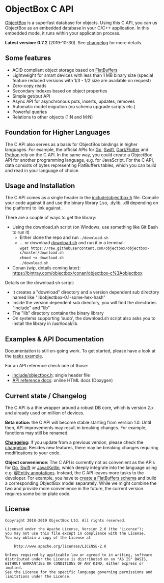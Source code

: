 ObjectBox C API
===============
[ObjectBox](https://objectbox.io) is a superfast database for objects.
Using this C API, you can us ObjectBox as an embedded database in your C/C++ application.
In this embedded mode, it runs within your application process.

**Latest version: 0.7.2** (2019-10-30). See [changelog](CHANGELOG.md) for more details. 

Some features
-------------
* ACID compliant object storage based on [FlatBuffers](https://google.github.io/flatbuffers/)
* Lightweight for smart devices with less than 1 MB binary size
  (special feature reduced versions with 1/3 - 1/2 size are available on request)
* Zero-copy reads
* Secondary indexes based on object properties
* Simple get/put API
* Async API for asynchronous puts, inserts, updates, removes
* Automatic model migration (no schema upgrade scripts etc.) 
* Powerful queries
* Relations to other objects (1:N and M:N)

Foundation for Higher Languages
-------------------------------
The C API also serves as a basis for ObjectBox bindings in higher languages.
For example, the official APIs for [Go](https://github.com/objectbox/objectbox-go), [Swift](https://github.com/objectbox/objectbox-swift), [Dart/Flutter](https://github.com/objectbox/objectbox-dart) and [Python](https://github.com/objectbox/objectbox-python) rely on the C API.
In the same way, you could create a ObjectBox API for another programming language, e.g. for JavaScript.
For the C API, data consists of bytes representing FlatBuffers tables, which you can build and read in your language of choice.

Usage and Installation
----------------------
The C API comes as a single header in the [include/objectbox.h](include/objectbox.h) file.
Compile your code against it and use the binary library (.so, .dylib, .dll depending on the platform) to link against.
  
There are a couple of ways to get the library:

* Using the download.sh script (on Windows, use something like Git Bash to run it)
    * Either clone the repo and run `./download.sh`
    * ... or download [download.sh](download.sh) and run it in a terminal:<br> 
      `wget https://raw.githubusercontent.com/objectbox/objectbox-c/master/download.sh`<br>
      `chmod +x download.sh`<br>
      `./download.sh`
* Conan (wip, details coming later): https://bintray.com/objectbox/conan/objectbox-c%3Aobjectbox

Details on the download.sh script:

* It creates a "download" directory and a version dependent sub directory named like "libobjectbox-0.1-some-hex-hash"
* Inside the version dependent sub directory, you will find the directories "include" and "lib"
* The "lib" directory contains the binary library
* On systems supporting 'sudo', the download.sh script also asks you to install the library in /usr/local/lib.

Examples & API Documentation
----------------------------
Documentation is still on-going work.
To get started, please have a look at the [tasks example](examples/tasks).

For an API reference check one of those:

* [include/objectbox.h](include/objectbox.h): single header file 
* [API reference docs](https://objectbox.io/docfiles/c/current/): online HTML docs (Doxygen) 

Current state / Changelog
-------------------------
The C API is a thin wrapper around a robust DB core, which is version 2.x and already used on million of devices.

**Beta notice:** the C API will become stable starting from version 1.0.
Until then, API improvements may result in breaking changes. For example, functions may still be renamed.

**[Changelog](CHANGELOG.md):** If you update from a previous version, please check the [changelog](CHANGELOG.md).
Besides new features, there may be breaking changes requiring modifications to your code. 

**Object convenience:** The C API is currently not as convenient as the APIs for [Go](https://golang.objectbox.io/), [Swift](https://swift.objectbox.io/) or [Java/Kotlin](https://docs.objectbox.io/),
which deeply integrate into the language using e.g. [@Entity annotations](https://docs.objectbox.io/entity-annotations).
Instead, the C API leaves more tasks to the developer.
For example, you have to [create a FlatBuffers schema](https://google.github.io/flatbuffers/flatbuffers_guide_writing_schema.html) and build a corresponding ObjectBox model separately.
While we might combine the two and provide more convenience in the future, the current version requires some boiler plate code.

License
-------
    Copyright 2018-2019 ObjectBox Ltd. All rights reserved.
    
    Licensed under the Apache License, Version 2.0 (the "License");
    you may not use this file except in compliance with the License.
    You may obtain a copy of the License at
    
        http://www.apache.org/licenses/LICENSE-2.0
    
    Unless required by applicable law or agreed to in writing, software
    distributed under the License is distributed on an "AS IS" BASIS,
    WITHOUT WARRANTIES OR CONDITIONS OF ANY KIND, either express or implied.
    See the License for the specific language governing permissions and
    limitations under the License.

